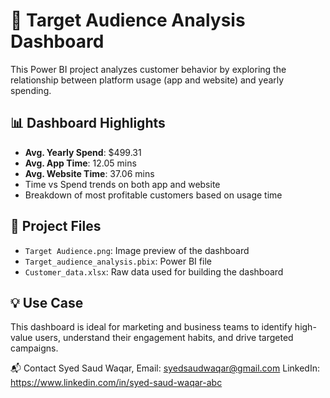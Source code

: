 # 🎯 Target Audience Analysis Dashboard

This Power BI project analyzes customer behavior by exploring the relationship between platform usage (app and website) and yearly spending.

## 📊 Dashboard Highlights
- **Avg. Yearly Spend**: $499.31  
- **Avg. App Time**: 12.05 mins  
- **Avg. Website Time**: 37.06 mins  
- Time vs Spend trends on both app and website  
- Breakdown of most profitable customers based on usage time  

## 📁 Project Files
- `Target Audience.png`: Image preview of the dashboard  
- `Target_audience_analysis.pbix`: Power BI file  
- `Customer_data.xlsx`: Raw data used for building the dashboard  

## 💡 Use Case
This dashboard is ideal for marketing and business teams to identify high-value users, understand their engagement habits, and drive targeted campaigns.

📬 Contact Syed Saud Waqar, Email: syedsaudwaqar@gmail.com LinkedIn: https://www.linkedin.com/in/syed-saud-waqar-abc

